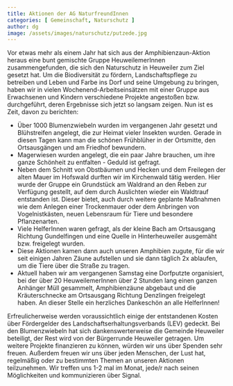 ```yaml
---
title: Aktionen der AG NaturfreundInnen
categories: [ Gemeinschaft, Naturschutz ]
author: dg
image: /assets/images/naturschutz/putzede.jpg
---
```

Vor etwas mehr als einem Jahr hat sich aus der Amphibienzaun-Aktion heraus eine bunt gemischte Gruppe HeuweilemerInnen zusammengefunden, die sich den Naturschutz in Heuweiler zum Ziel gesetzt hat. Um die Biodiversität zu fördern, Landschaftspflege zu betreiben und Leben und Farbe ins Dorf und seine Umgebung zu bringen, haben wir in vielen Wochenend-Arbeitseinsätzen mit einer Gruppe aus Erwachsenen und Kindern verschiedene Projekte angestoßen bzw. durchgeführt, deren Ergebnisse sich jetzt so langsam zeigen. Nun ist es Zeit, davon zu berichten:

* Über 1000 Blumenzwiebeln wurden im vergangenen Jahr gesetzt und Blühstreifen angelegt, die zur Heimat vieler Insekten wurden. Gerade in diesen Tagen kann man die schönen Frühblüher in der Ortsmitte, den Ortsausgängen und am Friedhof bewundern. 
* Magerwiesen wurden angelegt, die ein paar Jahre brauchen, um ihre ganze Schönheit zu entfalten - Geduld ist gefragt. 
* Neben dem Schnitt von Obstbäumen und Hecken und dem Freilegen der alten Mauer im Hofswald durften wir im Kirchenwald tätig werden. Hier wurde der Gruppe ein Grundstück am Waldrand an den Reben zur Verfügung gestellt, auf dem durch Auslichten wieder ein Waldtrauf entstanden ist. Dieser bietet, auch durch weitere geplante Maßnahmen wie dem Anlegen einer Trockenmauer oder dem Anbringen von Vogelnistkästen, neuen Lebensraum für Tiere und besondere Pflanzenarten. 
* Viele HelferInnen waren gefragt, als der kleine Bach am Ortsausgang Richtung Gundelfingen und eine Quelle in Hinterheuweiler ausgemäht bzw. freigelegt wurden. 
* Diese Aktionen kamen dann auch unseren Amphibien zugute, für die wir seit einigen Jahren Zäune aufstellen und sie dann täglich 2x ablaufen, um die Tiere über die Straße zu tragen. 
* Aktuell haben wir am vergangenen Samstag eine Dorfputzte organisiert, bei der über 20 HeuweilemerInnen über 2 Stunden lang einen ganzen Anhänger Müll gesammelt, Amphibienzäune abgebaut und die Kräuterschnecke am Ortsausgang Richtung Denzlingen freigelegt haben. An dieser Stelle ein herzliches Dankeschön an alle HelferInnen!

Erfreulicherweise werden voraussichtlich einige der entstandenen Kosten über Fördergelder des Landschaftserhaltungsverbands (LEV) gedeckt. Bei den Blumenzwiebeln hat sich dankenswerterweise die Gemeinde Heuweiler beteiligt, der Rest wird von der Bürgerrunde Heuweiler getragen. Um weitere Projekte finanzieren zu können, würden wir uns über Spenden sehr freuen. Außerdem freuen wir uns über jeden Menschen, der Lust hat, regelmäßig oder zu bestimmten Themen an unseren Aktionen teilzunehmen. Wir treffen uns 1-2 mal im Monat, jede/r nach seinen Möglichkeiten und kommunizieren über Signal. 
